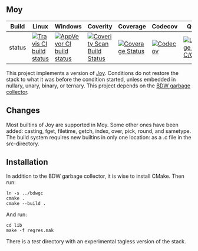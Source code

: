 Moy
---

Build|Linux|Windows|Coverity|Coverage|Codecov|Quality|Alerts
---|---|---|---|---|---|---|---
status|[![Travis CI build status](https://travis-ci.org/Wodan58/Moy.svg?branch=master)](https://travis-ci.org/Wodan58/Moy)|[![AppVeyor CI build status](https://ci.appveyor.com/api/projects/status/github/Wodan58/Moy?branch=master&svg=true)](https://ci.appveyor.com/project/Wodan58/Moy)|[![Coverity Scan Build Status](https://img.shields.io/coverity/scan/14635.svg)](https://scan.coverity.com/projects/wodan58-moy)|[![Coverage Status](https://coveralls.io/repos/github/Wodan58/Moy/badge.svg?branch=master)](https://coveralls.io/github/Wodan58/Moy?branch=master)|[![Codecov](https://codecov.io/gh/Wodan58/Moy/branch/master/graph/badge.svg)](https://codecov.io/gh/Wodan58/Moy)|[![Language grade: C/C++](https://img.shields.io/lgtm/grade/cpp/g/Wodan58/Moy.svg?logo=lgtm&logoWidth=18)](https://lgtm.com/projects/g/Wodan58/Moy/context:cpp)|[![Alerts](https://img.shields.io/lgtm/alerts/g/Wodan58/Moy.svg?logo=lgtm&logoWidth=18)](https://lgtm.com/projects/g/Wodan58/Moy/alerts)

This project implements a version of [Joy](https://github.com/Wodan58/joy1).
Conditions do not restore the stack to what it was before the condition started,
unless embedded in nullary, unary, binary, or ternary.
This project depends on the [BDW garbage collector](https://github.com/ivmai/bdwgc).

Changes
-------

Most builtins of Joy are supported in Moy.
Some other ones have been added: casting, fget, filetime, getch, index, over, pick,
round, and sametype.
The build system requires new builtins in only one location: as a .c file in the
src-directory.

Installation
------------

In addition to the BDW garbage collector, it is wise to install CMake. Then run:

    ln -s ../bdwgc
    cmake .
    cmake --build .

And run:

    cd lib
    make -f regres.mak

There is a *test* directory with an experimental tagless version of the stack.
